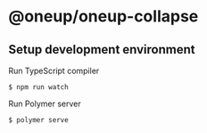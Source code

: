 # @oneup/oneup-collapse

## Setup development environment

Run TypeScript compiler

```
$ npm run watch
```

Run Polymer server

```
$ polymer serve
```
